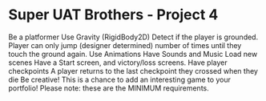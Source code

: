 # Super UAT Brothers - Project 4

Be a platformer
Use Gravity (RigidBody2D)
Detect if the player is grounded.
Player can only jump (designer determined) number of times until they touch the ground again.
Use Animations 
Have Sounds and Music
Load new scenes
Have a Start screen, and victory/loss screens.
Have player checkpoints
A player returns to the last checkpoint they crossed when they die
Be creative! This is a chance to add an interesting game to your portfolio!
Please note: these are the MINIMUM requirements.

